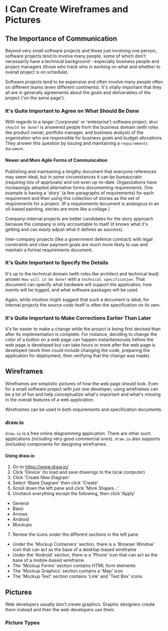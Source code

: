 
# I Can Create Wireframes and Pictures

## The Importance of Communication

Beyond very small software projects and those just involving one person,
software projects tend to involve many people, some of which don't
necessarily have a technical background - especially business people
and project managers (those who track who is working on what
and whether to overall project is on schedule).

Software projects tend to be expensive and often involve
many people often on different teams (even different continents).
It's vitally important that they all are in generally agreements
about the goals and deliverables of the project ('on the same page').

### It's Quite Important to Agree on What Should Be Done

With regards to a larger ('corporate' or 'enterprise') software
project, `What should be done?` is answered people from the business
domain (with roles like product owner, portfolio manager,
and business analyst) of the organization who are responsible
for business goals and budget allocations. They answer this question
by issuing and maintaining a `requirements document`.

#### Newer and More Agile Forms of Communication

Publishing and maintaining a lengthy document that everyone references
may seem ideal, but in some circumstances it can be bureaucratic
(requiring lots of approvals) and not even up-to-date. Organizations
have increasingly adopted alternative forms documenting requirements.
One example is having a 'story' (a few paragraphs of requirements)
for each requirement and then using this collection of stories
as the set of requirements for a project. (If a requirements document
is analogous to an oil-based painting, stories are more like a collage.)

Company-internal projects are better candidates for the story approach
because the company is only accountable to itself (it knows what it's
getting and can easily adjust what it defines as success).

Inter-company projects (like a government defence contract) with legal
constraints and clear payment goals are much more likely to use
and maintain a formal requirements document.

### It's Quite Important to Specify the Details

It's up to the technical domain (with roles like architect and
technical lead) answer `How will it be done?` with a `technical
specification`. That document can specify what hardware will support
the application, how events will be logged, and what software packages
will be used.

Again, while intuition might suggest that such a document is ideal,
for internal projects the source code itself is often the
specification on its own.

### It's Quite Important to Make Corrections Earlier Than Later

It's far easier to make a change while the project is being
first devised than after its implementation is complete. For instance,
deciding to change the color of a button on a web page can happen
instantaneously before the web page is developed but can take hours
or more after the web page is developed (work then could include
changing the code, preparing the application for deployment,
then verifying that the change was made).

## Wireframes

Wireframes are simplistic pictures of how the web page should look.
Even for a small software project with just one developer, using
wireframes can be a lot of fun and help conceptualize what's important
and what's missing in the overall features of a web application.

Wireframes can be used in both requirements and specification documents.

### draw.io

`draw.io` is a free online diagramming application. There are other
such applications (including very good commercial ones). `draw.io`
also supports (includes) components for designing wireframes.

#### Using draw.io

1) Go to https://www.draw.io/
2) Click 'Device' (to load and save drawings to the local computer)
3) Click 'Create New Diagram'
4) Select 'Blank Diagram' then click 'Create'
5) Scroll down the left pane and click 'More Shapes...'
6) Uncheck everything except the following, then click 'Apply'
  - General
  - Basic
  - Arrows
  - Android
  - Mockups
7) Review the icons under the different sections in the left pane
  - Under the 'Mockup Containers' section, there is a 'Browser Window'
  icon that can act as the base of a desktop-based wireframe
  - Under the 'Android' section, there is a 'Phone' icon that can act
  as the base of a mobile-based wireframe
  - The 'Mockup Forms' section contains HTML form elements
  - The 'Mockup Graphics' section contains a 'Map' icon
  - The 'Mockup Text' section contains 'Link' and 'Text Box' icons

## Pictures

Web developers usually don't create graphics. Graphic designers
create them instead and then the web developers use them.

### Picture Types
